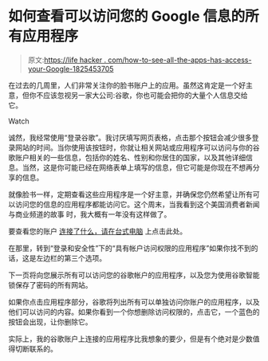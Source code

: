 # 如何查看可以访问您的 Google 信息的所有应用程序

> 原文:[https://life hacker . com/how-to-see-all-the-apps-has-access-your-Google-1825453705](https://lifehacker.com/how-to-see-all-the-apps-that-have-access-to-your-google-1825453705)

在过去的几周里，人们非常关注你的脸书账户上的应用。虽然这肯定是一个好主意，但你不应该忽视另一家大公司:谷歌，你也可能会把你的大量个人信息交给它。

Watch

诚然，我经常使用“登录谷歌”。我讨厌填写网页表格，点击那个按钮会减少很多登录网站的时间。当你使用该按钮时，你就让相关网站或应用程序可以访问与你的谷歌账户相关的一些信息，包括你的姓名、性别和你居住的国家，以及其他详细信息。当然，这是你可能已经在网络表单上填写的信息，但它可能是你现在不想再分享的信息。

就像脸书一样，定期查看这些应用程序是一个好主意，并确保您仍然希望让所有可以访问您的信息的应用程序都能访问它。这个周末，当我看到这个美国消费者新闻与商业频道的故事 时，我大概有一年没有这样做了。

要查看您的账户 [连接了什么，请在台式电脑](https://myaccount.google.com/) 上点击此处。

在那里，转到“登录和安全性”下的“具有帐户访问权限的应用程序”如果你找不到的话，这是左边栏的第三个选项。

下一页将向您展示所有可以访问您的谷歌帐户的应用程序，以及您为使用谷歌智能锁保存了密码的所有网站。

如果你点击应用程序部分，谷歌将列出所有可以单独访问你账户的应用程序，以及他们可以访问的内容。如果你看到一个你想删除访问权限的，点击它，一个蓝色的按钮会出现，让你删除它。

实际上，我的谷歌账户上连接的应用程序比我想象的要少，但是有个绝对是少数值得切断联系的。